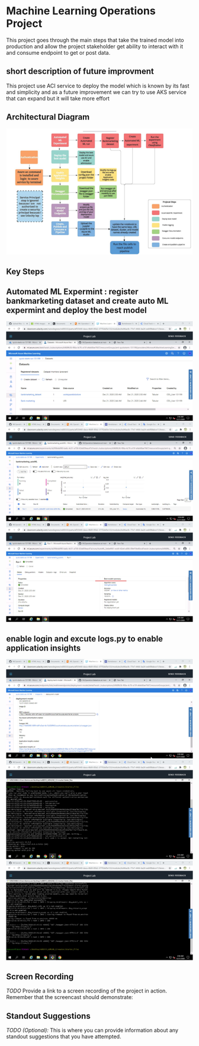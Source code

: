 
# Machine Learning Operations Project

This project goes through the main steps that take the trained model into production and allow the project stakeholder get ability to interact with it and consume endpoint to get or post data.

## short description of future improvment
This project use ACI service to deploy the model which is known by its fast and simplicity and as a future improvement we can try to use AKS service that can expand but it will take more effort

## Architectural Diagram
<img src="images/ML Operation Project.jpg" >

## Key Steps

## Automated ML Expermint : register bankmarketing dataset and create auto ML expermint and deploy the best model

<img src="images/Registered Datasets.jpg">

<img src="images/experiment is shown as completed.jpg">

<img src="images/the best model .jpg">

## enable login and excute logs.py to enable application insights

<img src="images/Application Insights is enabled.jpg">

<img src="images/logs by running the provided logs script.jpg">

<img src="images/logs by running the provided logs script 2.jpg">


## Screen Recording
*TODO* Provide a link to a screen recording of the project in action. Remember that the screencast should demonstrate:

## Standout Suggestions
*TODO (Optional):* This is where you can provide information about any standout suggestions that you have attempted.
